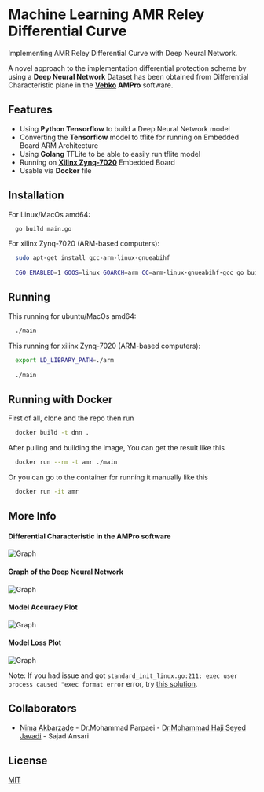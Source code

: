 
# Machine Learning AMR Reley Differential Curve

Implementing AMR Reley Differential Curve with Deep Neural Network.

A novel approach to the implementation differential protection scheme by using a <b>Deep Neural Network</b> Dataset has been obtained from Differential Characteristic plane in the <b><a href="https://vebko.org/en/" target="_blank">Vebko</a> AMPro</b> software.

## Features
  - Using <b>Python Tensorflow</b> to build a Deep Neural Network model
  - Converting the <b>Tensorflow</b> model to tflite for running on Embedded Board ARM Architecture
  - Using <b>Golang</b> TFLite to be able to easily run tflite model
  - Running on <a href="https://www.xilinx.com/products/silicon-devices/soc/zynq-7000.html" target="_blank"><b>Xilinx Zynq-7020</b></a> Embedded Board
  - Usable via <b>Docker</b> file
  
## Installation

For Linux/MacOs amd64:

```bash
  go build main.go
```

For xilinx Zynq-7020 (ARM-based computers):

```bash
  sudo apt-get install gcc-arm-linux-gnueabihf
  
  CGO_ENABLED=1 GOOS=linux GOARCH=arm CC=arm-linux-gnueabihf-gcc go build -o main
```

## Running

This running for ubuntu/MacOs amd64:

```bash
  ./main
```

This running for xilinx Zynq-7020 (ARM-based computers):

```bash
  export LD_LIBRARY_PATH=./arm
  
  ./main
```

## Running with Docker

First of all, clone and the repo then run
```bash
  docker build -t dnn .
```

After pulling and building the image, You can get the result like this

```bash
  docker run --rm -t amr ./main
```

Or you can go to the container for running it manually like this

```bash
  docker run -it amr
```

## More Info
#### Differential Characteristic in the AMPro software
![Graph](https://github.com/taherfattahi/dnn-amr-reley-differential-curve/blob/master/images/AMR_Relay_Differential_Curve.png)

#### Graph of the Deep Neural Network
![Graph](https://github.com/taherfattahi/dnn-amr-reley-differential-curve/blob/master/images/graph.png)

#### Model Accuracy Plot
![Graph](https://github.com/taherfattahi/dnn-amr-reley-differential-curve/blob/master/images/model_accuracy_plot.png)

#### Model Loss Plot
![Graph](https://github.com/taherfattahi/dnn-amr-reley-differential-curve/blob/master/images/model_loss_plot.png)

Note: If you had issue and got `standard_init_linux.go:211: exec user process caused "exec format error` error, try [this solution](https://www.stereolabs.com/docs/docker/building-arm-container-on-x86/).

## Collaborators

- [Nima Akbarzade](https://www.github.com/iw4p) - Dr.Mohammad Parpaei - [Dr.Mohammad Haji Seyed Javadi](https://www.github.com/EHUser) - Sajad Ansari 


## License

[MIT](https://choosealicense.com/licenses/mit/)

